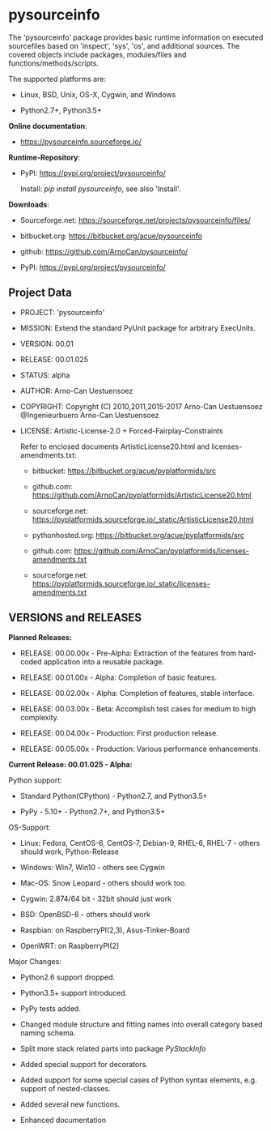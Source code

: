pysourceinfo
==============

The 'pysourceinfo' package provides basic runtime information on executed 
sourcefiles based on 'inspect', 'sys', 'os', and additional sources.
The covered objects include packages, modules/files and functions/methods/scripts. 

The supported platforms are:

* Linux, BSD, Unix, OS-X, Cygwin, and Windows

* Python2.7+, Python3.5+


**Online documentation**:

* https://pysourceinfo.sourceforge.io/

**Runtime-Repository**:

* PyPI: https://pypi.org/project/pysourceinfo/

  Install: *pip install pysourceinfo*, see also 'Install'.


**Downloads**:

* Sourceforge.net: https://sourceforge.net/projects/pysourceinfo/files/

* bitbucket.org: https://bitbucket.org/acue/pysourceinfo

* github: https://github.com/ArnoCan/pysourceinfo/

* PyPI: https://pypi.org/project/pysourceinfo/
 

Project Data
------------

* PROJECT: 'pysourceinfo'

* MISSION: Extend the standard PyUnit package for arbitrary ExecUnits.

* VERSION: 00.01

* RELEASE: 00.01.025

* STATUS: alpha

* AUTHOR: Arno-Can Uestuensoez

* COPYRIGHT: Copyright (C) 2010,2011,2015-2017 Arno-Can Uestuensoez @Ingenieurbuero Arno-Can Uestuensoez

* LICENSE: Artistic-License-2.0 + Forced-Fairplay-Constraints


  Refer to enclosed documents ArtisticLicense20.html and licenses-amendments.txt:
  
  * bitbucket: https://bitbucket.org/acue/pyplatformids/src
  * github.com: https://github.com/ArnoCan/pyplatformids/ArtisticLicense20.html
  * sourceforge.net: https://pyplatformids.sourceforge.io/_static/ArtisticLicense20.html

  * pythonhosted.org: https://bitbucket.org/acue/pyplatformids/src
  * github.com: https://github.com/ArnoCan/pyplatformids/licenses-amendments.txt
  * sourceforge.net: https://pyplatformids.sourceforge.io/_static/licenses-amendments.txt

VERSIONS and RELEASES
---------------------

**Planned Releases:**

* RELEASE: 00.00.00x - Pre-Alpha: Extraction of the features from hard-coded application into a reusable package.

* RELEASE: 00.01.00x - Alpha: Completion of basic features. 

* RELEASE: 00.02.00x - Alpha: Completion of features, stable interface. 

* RELEASE: 00.03.00x - Beta: Accomplish test cases for medium to high complexity.

* RELEASE: 00.04.00x - Production: First production release. 

* RELEASE: 00.05.00x - Production: Various performance enhancements.


**Current Release: 00.01.025 - Alpha:**

Python support: 

* Standard Python(CPython) - Python2.7, and Python3.5+ 

* PyPy - 5.10+ - Python2.7+, and Python3.5+

OS-Support:

* Linux: Fedora, CentOS-6, CentOS-7, Debian-9, RHEL-6, RHEL-7 - others should work, Python-Release 

* Windows: Win7, Win10 - others see Cygwin

* Mac-OS: Snow Leopard - others should work too.

* Cygwin: 2.874/64 bit - 32bit should just work

* BSD: OpenBSD-6 - others should work

* Raspbian: on RaspberryPI(2,3), Asus-Tinker-Board

* OpenWRT: on RaspberryPI(2)

Major Changes:

* Python2.6 support dropped.

* Python3.5+ support introduced.

* PyPy tests added.

* Changed module structure and fitting names into overall category based naming schema.

* Split more stack related parts into package *PyStackInfo*

* Added special support for decorators.

* Added support for some special cases of Python syntax elements, e.g. support of nested-classes.

* Added several new functions.

* Enhanced documentation
